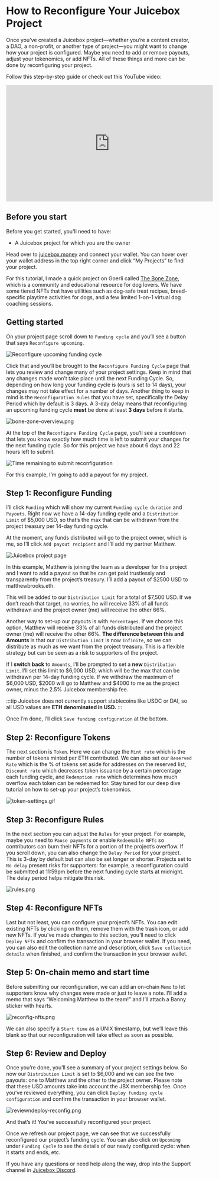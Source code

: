 # How to Reconfigure Your Juicebox Project

Once you’ve created a Juicebox project—whether you’re a content creator, a DAO, a non-profit, or another type of project—you might want to change how your project is configured. Maybe you need to add or remove payouts, adjust your tokenomics, or add NFTs. All of these things and more can be done by reconfiguring your project.

Follow this step-by-step guide or check out this YouTube video:

<iframe width="560" height="315" src="https://www.youtube.com/embed/--6EGozgEZo" title="YouTube video player" frameborder="0" allow="accelerometer; autoplay; clipboard-write; encrypted-media; gyroscope; picture-in-picture; web-share" allowfullscreen></iframe>

## Before you start

Before you get started, you'll need to have:

- A Juicebox project for which you are the owner

Head over to [juicebox.money](http://juicebox.money) and connect your wallet. You can hover over your wallet address in the top right corner and click “My Projects” to find your project. 

For this tutorial, I made a quick project on Goerli called [The Bone Zone](https://goerli.juicebox.money/v2/p/443), which is a community and educational resource for dog lovers. We have some tiered NFTs that have utilities such as dog-safe treat recipes, breed-specific playtime activities for dogs, and a few limited 1-on-1 virtual dog coaching sessions.  

## Getting started

On your project page scroll down to `Funding cycle` and you’ll see a button that says `Reconfigure upcoming`.

![Reconfigure upcoming funding cycle](reconfig-upcoming-1.png)

Click that and you’ll be brought to the `Reconfigure Funding Cycle` page that lets you review and change many of your project settings. Keep in mind that any changes made won’t take place until the next Funding Cycle. So, depending on how long your funding cycle is (ours is set to 14 days), your changes may not take effect for a number of days. Another thing to keep in mind is the `Reconfiguration Rules` that you have set, specifically the Delay Period which by default is 3 days. A 3-day delay means that reconfiguring an upcoming funding cycle **must** be done at least **3 days** before it starts. 

![bone-zone-overview.png](bone-zone-overview.png)

At the top of the `Reconfigure Funding Cycle` page, you’ll see a countdown that lets you know exactly how much time is left to submit your changes for the next funding cycle. So for this project we have about 6 days and 22 hours left to submit.

![Time remaining to submit reconfiguration](time-remaining.png)

For this example, I’m going to add a payout for my project. 

## Step 1: Reconfigure Funding

I’ll click `Funding` which will show my current `Funding cycle duration` and `Payouts`. Right now we have a 14-day funding cycle and a `Distribution Limit` of $5,000 USD, so that’s the max that can be withdrawn from the project treasury per 14-day funding cycle.

At the moment, any funds distributed will go to the project owner, which is me, so I’ll click `Add payout recipient` and I’ll add my partner Matthew.

![Juicebox project page](add-payout-r.png)

In this example, Matthew is joining the team as a developer for this project and I want to add a payout so that he can get paid trustlessly and transparently from the project’s treasury. I’ll add a payout of $2500 USD to matthewbrooks.eth.

This will be added to our `Distribution Limit` for a total of $7,500 USD. If we don’t reach that target, no worries, he will receive 33% of all funds withdrawn and the project owner (me) will receive the other 66%.

Another way to set-up our payouts is with `Percentages`. If we choose this option, Matthew will receive 33% of all funds distributed and the project owner (me) will receive the other 66%. **The difference between this and Amounts** is that our `Distribution Limit` is now `Infinite`, so we can distribute as much as we want from the project treasury. This is a flexible strategy but can be seen as a risk to supporters of the project.

If I **switch back** to `Amounts`, I’ll be prompted to set a **new** `Distribution Limit`. I’ll set this limit to $6,000 USD, which will be the max that can be withdrawn per 14-day funding cycle. If we withdraw the maximum of $6,000 USD, $2000 will go to Matthew and $4000 to me as the project owner, minus the 2.5% Juicebox membership fee.

:::tip
Juicebox does not currently support stablecoins like USDC or DAI, so all USD values are **ETH denominated in USD.**
:::

Once I’m done, I’ll click `Save funding configuration` at the bottom.

## Step 2: Reconfigure Tokens

The next section is `Token`. Here we can change the `Mint rate` which is the number of tokens minted per ETH contributed. We can also set our `Reserved Rate` which is the % of tokens set aside for addresses on the reserved list, `Discount rate` which decreases token issuance by a certain percentage each funding cycle, and `Redemption rate` which determines how much overflow each token can be redeemed for. Stay tuned for our deep dive tutorial on how to set-up your project’s tokenomics.

![token-settings.gif](token-settings.gif)

## Step 3: Reconfigure Rules

In the next section you can adjust the `Rules` for your project. For example, maybe you need to `Pause payments` or enable `Redeemable NFTs` so contributors can burn their NFTs for a portion of the project’s overflow. If you scroll down, you can also change the `Delay Period` for your project. This is 3-day by default but can also be set longer or shorter. Projects set to `No delay` present risks for supporters: for example, a reconfiguration could be submitted at 11:59pm before the next funding cycle starts at midnight. The delay period helps mitigate this risk.

![rules.png](rules.png)

## Step 4: Reconfigure NFTs

Last but not least, you can configure your project’s NFTs. You can edit existing NFTs by clicking on them, remove them with the trash icon, or add new NFTs. If you’ve made changes to this section, you’ll need to click `Deploy NFTs` and confirm the transaction in your browser wallet. If you need, you can also edit the collection name and description, click `Save collection details` when finished, and confirm the transaction in your browser wallet.

## Step 5: On-chain memo and start time

Before submitting our reconfiguration, we can add an on-chain `Memo` to let supporters know why changes were made or just to leave a note. I’ll add a memo that says “Welcoming Matthew to the team!” and I’ll attach a Banny sticker with hearts. 

![reconfig-nfts.png](reconfig-nfts.png)

We can also specify a `Start time` as a UNIX timestamp, but we’ll leave this blank so that our reconfiguration will take effect as soon as possible.

## Step 6: Review and Deploy

Once you’re done, you’ll see a summary of your project settings below. So now our `Distribution Limit` is set to $6,000 and we can see the two payouts: one to Matthew and the other to the project owner. Please note that these USD amounts take into account the JBX membership fee. Once you’ve reviewed everything, you can click `Deploy funding cycle configuration` and confirm the transaction in your browser wallet.

![reviewndeploy-reconfig.png](reviewndeploy-reconfig.png)

And that’s it! You’ve successfully reconfigured your project.

Once we refresh our project page, we can see that we successfully reconfigured our project’s funding cycle. You can also click on `Upcoming` under `Funding Cycle` to see the details of our newly configured cycle: when it starts and ends, etc.

If you have any questions or need help along the way, drop into the Support channel in [Juicebox Discord](https://discord.gg/juicebox).